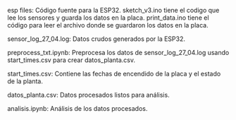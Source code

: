 esp files: Código fuente para la ESP32. 
  sketch_v3.ino tiene el codigo que lee los sensores y guarda los datos en la placa. 
  print_data.ino tiene el código para leer el archivo donde se guardaron los datos en la placa.

sensor_log_27_04.log: Datos crudos generados por la ESP32.

preprocess_txt.ipynb: Preprocesa los datos de sensor_log_27_04.log usando start_times.csv para crear datos_planta.csv.

start_times.csv: Contiene las fechas de encendido de la placa y el estado de la planta.

datos_planta.csv: Datos procesados listos para análisis.

analisis.ipynb: Análisis de los datos procesados.
